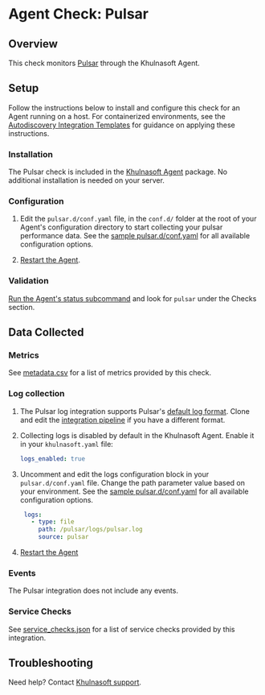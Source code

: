 # Agent Check: Pulsar

## Overview

This check monitors [Pulsar][1] through the Khulnasoft Agent.

## Setup

Follow the instructions below to install and configure this check for an Agent running on a host. For containerized environments, see the [Autodiscovery Integration Templates][3] for guidance on applying these instructions.

### Installation

The Pulsar check is included in the [Khulnasoft Agent][2] package.
No additional installation is needed on your server.

### Configuration

1. Edit the `pulsar.d/conf.yaml` file, in the `conf.d/` folder at the root of your Agent's configuration directory to start collecting your pulsar performance data. See the [sample pulsar.d/conf.yaml][4] for all available configuration options.

2. [Restart the Agent][5].

### Validation

[Run the Agent's status subcommand][6] and look for `pulsar` under the Checks section.

## Data Collected

### Metrics

See [metadata.csv][7] for a list of metrics provided by this check.


### Log collection

1. The Pulsar log integration supports Pulsar's [default log format][10]. Clone and edit the [integration pipeline][11] if you have a different format.

2. Collecting logs is disabled by default in the Khulnasoft Agent. Enable it in your `khulnasoft.yaml` file:
   ```yaml
   logs_enabled: true
   ```

3. Uncomment and edit the logs configuration block in your `pulsar.d/conf.yaml` file. Change the path parameter value based on your environment. See the [sample pulsar.d/conf.yaml][4] for all available configuration options.
   ```yaml
    logs:
      - type: file
        path: /pulsar/logs/pulsar.log
        source: pulsar
   ```
4. [Restart the Agent][5]

### Events

The Pulsar integration does not include any events.

### Service Checks

See [service_checks.json][8] for a list of service checks provided by this integration.

## Troubleshooting

Need help? Contact [Khulnasoft support][9].


[1]: https://pulsar.apache.org
[2]: https://app.khulnasoft.com/account/settings/agent/latest
[3]: https://docs.khulnasoft.com/agent/kubernetes/integrations/
[4]: https://github.com/KhulnaSoft/integrations-core/blob/master/pulsar/khulnasoft_checks/pulsar/data/conf.yaml.example
[5]: https://docs.khulnasoft.com/agent/guide/agent-commands/#start-stop-and-restart-the-agent
[6]: https://docs.khulnasoft.com/agent/guide/agent-commands/#agent-status-and-information
[7]: https://github.com/KhulnaSoft/integrations-core/blob/master/pulsar/metadata.csv
[8]: https://github.com/KhulnaSoft/integrations-core/blob/master/pulsar/assets/service_checks.json
[9]: https://docs.khulnasoft.com/help/
[10]: https://pulsar.apache.org/docs/en/reference-configuration/#log4j
[11]: https://docs.khulnasoft.com/logs/processing/#integration-pipelines
